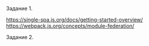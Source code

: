 Задание 1.

https://single-spa.js.org/docs/getting-started-overview/
https://webpack.js.org/concepts/module-federation/

Задание 2. 
